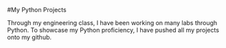 #My Python Projects

Through my engineering class, I have been working on many labs through Python. To showcase my Python proficiency, I have pushed all my projects onto my github.
